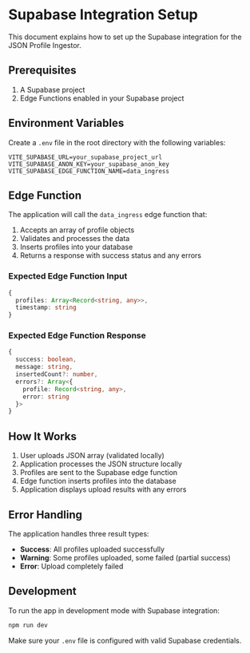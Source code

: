# Supabase Integration Setup

This document explains how to set up the Supabase integration for the JSON Profile Ingestor.

## Prerequisites

1. A Supabase project
2. Edge Functions enabled in your Supabase project

## Environment Variables

Create a `.env` file in the root directory with the following variables:

```env
VITE_SUPABASE_URL=your_supabase_project_url
VITE_SUPABASE_ANON_KEY=your_supabase_anon_key
VITE_SUPABASE_EDGE_FUNCTION_NAME=data_ingress
```

## Edge Function

The application will call the `data_ingress` edge function that:

1. Accepts an array of profile objects
2. Validates and processes the data
3. Inserts profiles into your database
4. Returns a response with success status and any errors

### Expected Edge Function Input

```typescript
{
  profiles: Array<Record<string, any>>,
  timestamp: string
}
```

### Expected Edge Function Response

```typescript
{
  success: boolean,
  message: string,
  insertedCount?: number,
  errors?: Array<{
    profile: Record<string, any>,
    error: string
  }>
}
```

## How It Works

1. User uploads JSON array (validated locally)
2. Application processes the JSON structure locally
3. Profiles are sent to the Supabase edge function
4. Edge function inserts profiles into the database
5. Application displays upload results with any errors

## Error Handling

The application handles three result types:

- **Success**: All profiles uploaded successfully
- **Warning**: Some profiles uploaded, some failed (partial success)
- **Error**: Upload completely failed

## Development

To run the app in development mode with Supabase integration:

```bash
npm run dev
```

Make sure your `.env` file is configured with valid Supabase credentials.